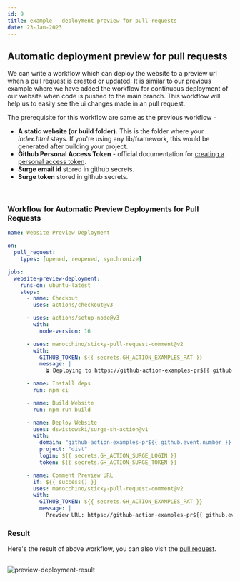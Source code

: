 ```yaml
---
id: 9
title: example - deployment preview for pull requests
date: 23-Jan-2023
---
```


## Automatic deployment preview for pull requests

We can write a workflow which can deploy the website to a preview url when a pull request is created or updated. It is similar to our previous example where we have added the workflow for continuous deployment of our website when code is pushed to the main branch. This workflow will help us to easily see the ui changes made in an pull request.

The prerequisite for this workflow are same as the previous workflow -

- **A static website (or build folder).** This is the folder where your _index.html_ stays. If you're using any lib/framework, this would be generated after building your project.
- **Github Personal Access Token** - official documentation for <a href='https://docs.github.com/en/authentication/keeping-your-account-and-data-secure/creating-a-personal-access-token' target='_blank'>creating a personal access token</a>.
- **Surge email id** stored in github secrets.
- **Surge token** stored in github secrets.

<br />

### Workflow for Automatic Preview Deployments for Pull Requests

```yml
name: Website Preview Deployment

on:
  pull_request:
    types: [opened, reopened, synchronize]

jobs:
  website-preview-deployment:
    runs-on: ubuntu-latest
    steps:
      - name: Checkout
        uses: actions/checkout@v3

      - uses: actions/setup-node@v3
        with:
          node-version: 16

      - uses: marocchino/sticky-pull-request-comment@v2
        with:
          GITHUB_TOKEN: ${{ secrets.GH_ACTION_EXAMPLES_PAT }}
          message: |
            ⏳ Deploying to https://github-action-examples-pr${{ github.event.number }}.surge.sh

      - name: Install deps
        run: npm ci

      - name: Build Website
        run: npm run build

      - name: Deploy Website
        uses: dswistowski/surge-sh-action@v1
        with:
          domain: "github-action-examples-pr${{ github.event.number }}.surge.sh"
          project: "dist"
          login: ${{ secrets.GH_ACTION_SURGE_LOGIN }}
          token: ${{ secrets.GH_ACTION_SURGE_TOKEN }}

      - name: Comment Preview URL
        if: ${{ success() }}
        uses: marocchino/sticky-pull-request-comment@v2
        with:
          GITHUB_TOKEN: ${{ secrets.GH_ACTION_EXAMPLES_PAT }}
          message: |
            Preview URL: https://github-action-examples-pr${{ github.event.number }}.surge.sh
```

### Result

Here's the result of above workflow, you can also visit the <a href='' target=''>pull request</a>.

<img style='margin: 1rem 0' src='https://user-images.githubusercontent.com/43666833/216757445-430460e5-0375-47d1-8a91-bdbe4f651dec.gif' alt='preview-deployment-result'>
